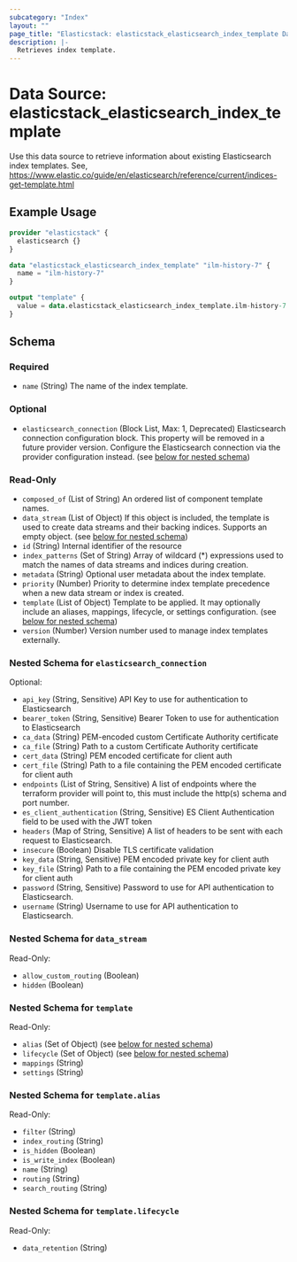 ```yaml
---
subcategory: "Index"
layout: ""
page_title: "Elasticstack: elasticstack_elasticsearch_index_template Data Source"
description: |-
  Retrieves index template.
---
```


# Data Source: elasticstack_elasticsearch_index_template

Use this data source to retrieve information about existing Elasticsearch index templates. See, https://www.elastic.co/guide/en/elasticsearch/reference/current/indices-get-template.html

## Example Usage

```terraform
provider "elasticstack" {
  elasticsearch {}
}

data "elasticstack_elasticsearch_index_template" "ilm-history-7" {
  name = "ilm-history-7"
}

output "template" {
  value = data.elasticstack_elasticsearch_index_template.ilm-history-7
}
```

<!-- schema generated by tfplugindocs -->
## Schema

### Required

- `name` (String) The name of the index template.

### Optional

- `elasticsearch_connection` (Block List, Max: 1, Deprecated) Elasticsearch connection configuration block. This property will be removed in a future provider version. Configure the Elasticsearch connection via the provider configuration instead. (see [below for nested schema](#nestedblock--elasticsearch_connection))

### Read-Only

- `composed_of` (List of String) An ordered list of component template names.
- `data_stream` (List of Object) If this object is included, the template is used to create data streams and their backing indices. Supports an empty object. (see [below for nested schema](#nestedatt--data_stream))
- `id` (String) Internal identifier of the resource
- `index_patterns` (Set of String) Array of wildcard (*) expressions used to match the names of data streams and indices during creation.
- `metadata` (String) Optional user metadata about the index template.
- `priority` (Number) Priority to determine index template precedence when a new data stream or index is created.
- `template` (List of Object) Template to be applied. It may optionally include an aliases, mappings, lifecycle, or settings configuration. (see [below for nested schema](#nestedatt--template))
- `version` (Number) Version number used to manage index templates externally.

<a id="nestedblock--elasticsearch_connection"></a>
### Nested Schema for `elasticsearch_connection`

Optional:

- `api_key` (String, Sensitive) API Key to use for authentication to Elasticsearch
- `bearer_token` (String, Sensitive) Bearer Token to use for authentication to Elasticsearch
- `ca_data` (String) PEM-encoded custom Certificate Authority certificate
- `ca_file` (String) Path to a custom Certificate Authority certificate
- `cert_data` (String) PEM encoded certificate for client auth
- `cert_file` (String) Path to a file containing the PEM encoded certificate for client auth
- `endpoints` (List of String, Sensitive) A list of endpoints where the terraform provider will point to, this must include the http(s) schema and port number.
- `es_client_authentication` (String, Sensitive) ES Client Authentication field to be used with the JWT token
- `headers` (Map of String, Sensitive) A list of headers to be sent with each request to Elasticsearch.
- `insecure` (Boolean) Disable TLS certificate validation
- `key_data` (String, Sensitive) PEM encoded private key for client auth
- `key_file` (String) Path to a file containing the PEM encoded private key for client auth
- `password` (String, Sensitive) Password to use for API authentication to Elasticsearch.
- `username` (String) Username to use for API authentication to Elasticsearch.


<a id="nestedatt--data_stream"></a>
### Nested Schema for `data_stream`

Read-Only:

- `allow_custom_routing` (Boolean)
- `hidden` (Boolean)


<a id="nestedatt--template"></a>
### Nested Schema for `template`

Read-Only:

- `alias` (Set of Object) (see [below for nested schema](#nestedobjatt--template--alias))
- `lifecycle` (Set of Object) (see [below for nested schema](#nestedobjatt--template--lifecycle))
- `mappings` (String)
- `settings` (String)

<a id="nestedobjatt--template--alias"></a>
### Nested Schema for `template.alias`

Read-Only:

- `filter` (String)
- `index_routing` (String)
- `is_hidden` (Boolean)
- `is_write_index` (Boolean)
- `name` (String)
- `routing` (String)
- `search_routing` (String)


<a id="nestedobjatt--template--lifecycle"></a>
### Nested Schema for `template.lifecycle`

Read-Only:

- `data_retention` (String)
